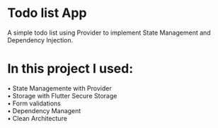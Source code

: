 # Todo list App

A simple todo list using Provider to implement State Management and Dependency Injection.

# In this project I used:

 • State Managemente with Provider </br>
 • Storage with Flutter Secure Storage </br>
 • Form validations </br>
 • Dependency Managent </br>
 • Clean Architecture
